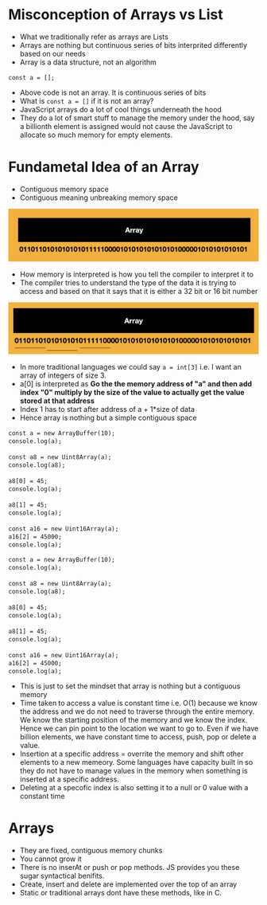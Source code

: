# Misconception of Arrays vs List

- What we traditionally refer as arrays are Lists
- Arrays are nothing but continuous series of bits interprited differently based on our needs
- Array is a data structure, not an algorithm

```
const a = [];
```

- Above code is not an array. It is continuous series of bits
- What is `const a = []` if it is not an array?
- JavaScript arrays do a lot of cool things underneath the hood
- They do a lot of smart stuff to manage the memory under the hood, say a billionth element is assigned would not cause the JavaScript to allocate so much memory for empty elements.

# Fundametal Idea of an Array
- Contiguous memory space
- Contiguous meaning unbreaking memory space

![](../images/img3.png)

- How memory is interpreted is how you tell the compiler to interpret it to
- The compiler tries to understand the type of the data it is trying to access and based on that it says that it is either a 32 bit or 16 bit number

![](../images/img4.png)
- In more traditional languages we could say `a = int[3]` i.e. I want an array of integers of size 3.
- a[0] is interpreted as **Go the the memory address of "a" and then add index "0" multiply by the size of the value to actually get the value stored at that address**
- Index 1 has to start after address of a + 1*size of data
- Hence array is nothing but a simple contiguous space

```
const a = new ArrayBuffer(10);
console.log(a);

const a8 = new Uint8Array(a);
console.log(a8);

a8[0] = 45;
console.log(a);

a8[1] = 45;
console.log(a);

const a16 = new Uint16Array(a);
a16[2] = 45000;
console.log(a);
```

```
const a = new ArrayBuffer(10);
console.log(a);

const a8 = new Uint8Array(a);
console.log(a8);

a8[0] = 45;
console.log(a);

a8[1] = 45;
console.log(a);

const a16 = new Uint16Array(a);
a16[2] = 45000;
console.log(a);
```

- This is just to set the mindset that array is nothing but a contiguous memory
- Time taken to access a value is constant time i.e. O(1) because we know the address and we do not need to traverse through the entire memory. We know the starting position of the memory and we know the index. Hence we can pin point to the location we want to go to. Even if we have billion elements, we have constant time to access, push, pop or delete a value.
- Insertion at a specific address = overrite the memory and shift other elements to a new memeory. Some languages have capacity built in so they do not have to manage values in the memory when something is inserted at a specific address.
- Deleting at a specofic index is also setting it to a null or 0 value with a constant time

# Arrays
- They are fixed, contiguous memory chunks
- You cannot grow it
- There is no inserAt or push or pop methods. JS provides you these sugar syntactical benifits.
- Create, insert and delete are implemented over the top of an array
- Static or traditional arrays dont have these methods, like in C.
